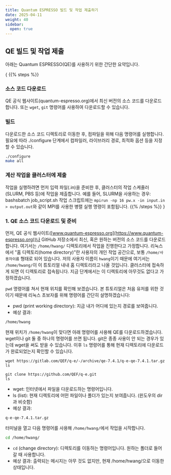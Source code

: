 ```yaml
---
title: Quantum ESPRESSO 빌드 및 작업 제출하기
date: 2025-04-11
weight: 40
sidebar:
  open: true
---
```



## QE 빌드 및 작업 제출

아래는 Quantum ESPRESSO(QE)를 사용하기 위한 간단한 요약입니다.


{
{{% steps %}}

### 소스 코드 다운로드

QE 공식 웹사이트(quantum-espresso.org)에서 최신 버전의 소스 코드를 다운로드합니다. 또는 `wget`, `git` 명령어를 사용하여 다운로드할 수 있습니다.

### 빌드

다운로드한 소스 코드 디렉토리로 이동한 후, 컴파일을 위해 다음 명령어를 실행합니다. 필요에 따라 ./configure 단계에서 컴파일러, 라이브러리 경로, 최적화 옵션 등을 지정할 수 있습니다.
```bash
./configure
make all
```

### 계산 작업을 클러스터에 제출

작업을 실행하려면 먼저 입력 파일(.in)을 준비한 후, 클러스터의 작업 스케줄러(SLURM, PBS 등)에 작업을 제출합니다. 예를 들어, SLURM을 사용하는 경우:
bashsbatch job_script.sh
작업 스크립트에는 `mpirun -np 16 pw.x -in input.in > output.out`와 같이 MPI를 사용한 병렬 실행 명령이 포함됩니다.
{{% /steps %}}
}

### 1. QE 소스 코드 다운로드 및 준비

먼저, QE 공식 웹사이트([www.quantum-espresso.org](https://www.quantum-espresso.org))나 GitHub 저장소에서 최신, 혹은 원하는 버전의 소스 코드를 다운로드합니다.
여기서는 `/home/hwang/` 디렉토리에서 작업을 진행한다고 가정합니다. 리눅스에서 "홈 디렉토리(home directory)"란 사용자의 개인 작업 공간으로, 보통 `/home/사용자이름` 형태로 되어 있습니다. 저의 사용자 이름이 `hwang`이기 때문에 여기서는 `/home/hwang/`이 이 튜토리얼 내내 홈 디렉토리라고 나올 것입니다.
클러스터에 접속하게 되면 이 디렉토리로 접속됩니다. 지금 단계에서는 이 디렉토리에 아무것도 없다고 가정하겠습니다.

`pwd` 명령어를 쳐서 현재 위치를 확인해 보겠습니다. 본 튜토리얼은 처음 유저를 위한 것이기 때문에 리눅스 초보자를 위해 명령어를 간단히 설명하겠습니다:
- pwd (print working directory): 지금 내가 어디에 있는지 경로를 보여줍니다.
- 예상 결과:
```
/home/hwang
```

현재 위치가 `/home/hwang`이 맞다면 아래 명령어를 사용해 QE를 다운로드하겠습니다.  wget이나 git 둘 중 하나의 명령어를 쓰면 됩니다. git은 종종 사용이 안 되는 경우가 있는데 wget을 써도 받을 수 있습니다. 이후 `ls` 명령어를 통해 현재 디렉토리에 다운로드가 완료되었는지 확인할 수 있습니다.  
```
wget https://gitlab.com/QEF/q-e/-/archive/qe-7.4.1/q-e-qe-7.4.1.tar.gz
ls
```
```
git clone https://github.com/QEF/q-e.git
ls
```
- wget: 인터넷에서 파일을 다운로드하는 명령어입니다.
- ls (list): 현재 디렉토리에 어떤 파일이나 폴더가 있는지 보여줍니다. (윈도우의 dir과 비슷함)
- 예상 결과:
```
q-e-qe-7.4.1.tar.gz
```


터미널을 열고 다음 명령어를 사용해 `/home/hwang/`에서 작업을 시작합니다. 

```bash
cd /home/hwang/
```

- `cd` (change directory): 디렉토리를 이동하는 명령어입니다. 원하는 폴더로 들어갈 때 사용합니다.
- 예상 결과: 출력되는 메시지는 아무 것도 없지만, 현재 /home/hwang/으로 이동한 상태입니다.

